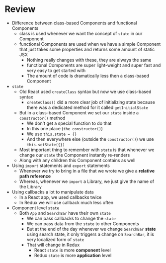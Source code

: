 # Review
* Difference between class-based Components and functional Components
    - class is used whenever we want the concept of `state` in our Component
    - functional Components are used when we have a simple Component that just takes some properties and returns some amount of static JSX
        + Nothing really changes with these, they are always the same
        + functional Components are super light-weight and super fast and very easy to get started with
        + The amount of code is dramatically less then a class-based Component
* `state`
    - Old React used `createClass` syntax but now we use class-based syntax
        + `createClass()` did a more clear job of initializing state because there was a dedicated method for it called `getInitialState`
    - But in a class-based Component we set our `state` inside a `constructor()` method
        + We don't get a special function to do that
        + In this one place (`the constructor()`)
        + We use `this.state = {}`
        + And then everywhere else (outside the `constructor()`) we use `this.setState({})`
    - Most important thing to remember with `state` is that whenever we change our `state` the Component instantly re-renders
    - Along with any children this Component contains as well
* Using `import` statements and `export` statements
    - Whenever we try to bring in a file that we wrote we give a **relative path reference**
    - Whereas, whenever we `import` a Library, we just give the name of the Library
* Using callbacks a lot to manipulate data
    - In a React app, we used callbacks twice
    - In Redux we will use callback much less often
* Component level `state`
    - Both `App` and `SearchBar` have their own `state`
        + We can pass callbacks to change the `state`
        + We can pass data from the `state` to other Components
        + But at the end of the day whenever we change `SearchBar` **state** using search state, it only triggers a change on `SearchBar`, it is very localized form of `state`
        + That will change in Redux
            * React `state` is more **component** level
            * Redux `state` is more **application** level
